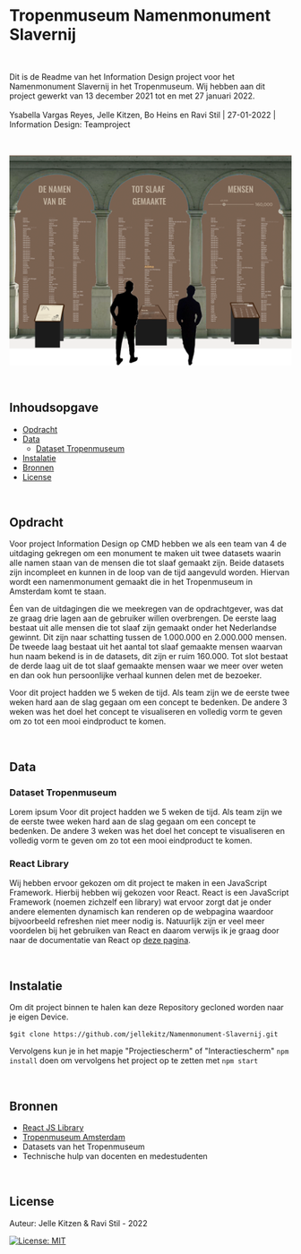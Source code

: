 # Tropenmuseum Namenmonument Slavernij

<br/>

Dit is de Readme van het Information Design project voor het Namenmonument Slavernij in het Tropenmuseum. Wij hebben aan dit project gewerkt van 13 december 2021 tot en met 27 januari 2022. <br/><br/>
Ysabella Vargas Reyes, Jelle Kitzen, Bo Heins en Ravi Stil | 27-01-2022 | Information Design: Teamproject

<br/>

![Intro Image](https://github.com/jellekitz/Namenmonument-Slavernij/blob/main/Interactiescherm/src/Images/Wiki/wiki-hero.png)

<br/>

## Inhoudsopgave

- [Opdracht](#Opdracht)
- [Data](#Data)
  - [Dataset Tropenmuseum](#Dataset-Tropenmuseum])
- [Instalatie](#Instalatie)
- [Bronnen](#Bronnen)
- [License](#License)

<br/>

## Opdracht

Voor project Information Design op CMD hebben we als een team van 4 de uitdaging gekregen om een monument te maken uit twee datasets waarin alle namen staan van de mensen die tot slaaf gemaakt zijn. Beide datasets zijn incompleet en kunnen in de loop van de tijd aangevuld worden. Hiervan wordt een namenmonument gemaakt die in het Tropenmuseum in Amsterdam komt te staan.

Éen van de uitdagingen die we meekregen van de opdrachtgever, was dat ze graag drie lagen aan de gebruiker willen overbrengen. De eerste laag bestaat uit alle mensen die tot slaaf zijn gemaakt onder het Nederlandse gewinnt. Dit zijn naar schatting tussen de 1.000.000 en 2.000.000 mensen. De tweede laag bestaat uit het aantal tot slaaf gemaakte mensen waarvan hun naam bekend is in de datasets, dit zijn er ruim 160.000. Tot slot bestaat de derde laag uit de tot slaaf gemaakte mensen waar we meer over weten en dan ook hun persoonlijke verhaal kunnen delen met de bezoeker.

Voor dit project hadden we 5 weken de tijd. Als team zijn we de eerste twee weken hard aan de slag gegaan om een concept te bedenken. De andere 3 weken was het doel het concept te visualiseren en volledig vorm te geven om zo tot een mooi eindproduct te komen.

<br/>

## Data

### Dataset Tropenmuseum

Lorem ipsum Voor dit project hadden we 5 weken de tijd. Als team zijn we de eerste twee weken hard aan de slag gegaan om een concept te bedenken. De andere 3 weken was het doel het concept te visualiseren en volledig vorm te geven om zo tot een mooi eindproduct te komen.

### React Library

Wij hebben ervoor gekozen om dit project te maken in een JavaScript Framework. Hierbij hebben wij gekozen voor React. React is een JavaScript Framework (noemen zichzelf een library) wat ervoor zorgt dat je onder andere elementen dynamisch kan renderen op de webpagina waardoor bijvoorbeeld refreshen niet meer nodig is. Natuurlijk zijn er veel meer voordelen bij het gebruiken van React en daarom verwijs ik je graag door naar de documentatie van React op [deze pagina](https://reactjs.org/).

<br/>

## Instalatie

Om dit project binnen te halen kan deze Repository gecloned worden naar je eigen Device.

```shell
$git clone https://github.com/jellekitz/Namenmonument-Slavernij.git
```

Vervolgens kun je in het mapje "Projectiescherm" of "Interactiescherm" `npm install` doen om vervolgens het project op te zetten met `npm start`

<br/>

## Bronnen

- [React JS Library](https://reactjs.org/)
- [Tropenmuseum Amsterdam](https://www.tropenmuseum.nl/nl)
- Datasets van het Tropenmuseum
- Technische hulp van docenten en medestudenten

<br/>

## License

Auteur: Jelle Kitzen & Ravi Stil - 2022

[![License: MIT](https://img.shields.io/badge/License-MIT-yellow.svg)](https://opensource.org/licenses/MIT)
